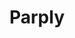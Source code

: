---
title: Parply
github: https://github.com/Parply
mode: dark
transition: 3s
archetype:
  - Little Bit of Everything
---